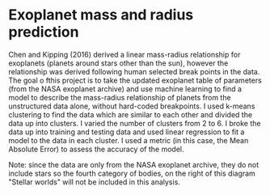 # Exoplanet mass and radius prediction

Chen and Kipping (2016) derived a linear mass-radius relationship for exoplanets (planets around stars other than the sun), however the relationship was derived following human selected break points in the data. The goal o fthis project is to take the updated exoplanet table of parameters (from the NASA exoplanet archive) and use machine learning to find a model to describe the mass-radius relationship of planets from the unstructured data alone, without hard-coded breakpoints. I used k-means clustering to find the data which are similar to each other and divided the data up into clusters.  I varied the number of clusters from 2 to 6. 
I broke the data up into training and testing data and used linear regression to fit a model to the data in each cluster. I used a metric (in this case, the Mean Absolute Error) to assess the accuracy of the model. 

Note: since the data are only from the NASA exoplanet archive, they do not include stars so the fourth category of bodies, on the right of this diagram "Stellar worlds" will not be included in this analysis.
